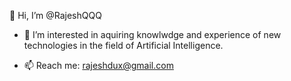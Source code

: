 👋 Hi, I’m @RajeshQQQ
- 👀 I’m interested in aquiring knowlwdge and experience of new technologies in the field of Artificial Intelligence.

- 📫 Reach me: rajeshdux@gmail.com

